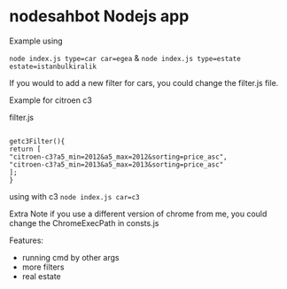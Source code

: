 # nodesahbot Nodejs app

Example using

`node index.js type=car car=egea` & `node index.js type=estate estate=istanbulkiralik`

If you would to add a new filter for cars, you could change the filter.js file.

Example for citroen c3

filter.js

```JS

getc3Filter(){
return [
"citroen-c3?a5_min=2012&a5_max=2012&sorting=price_asc",
"citroen-c3?a5_min=2013&a5_max=2013&sorting=price_asc"
];
}
```

using with c3
`node index.js car=c3`

Extra Note
if you use a different version of chrome from me, you could change the ChromeExecPath in consts.js

Features:

- running cmd by other args
- more filters
- real estate

